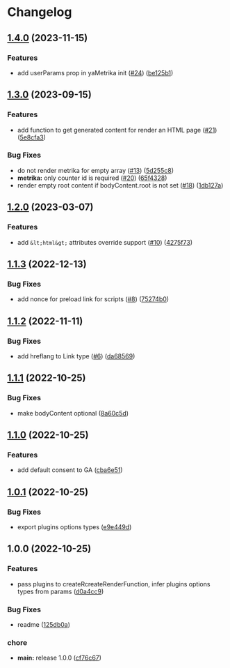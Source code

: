 # Changelog

## [1.4.0](https://github.com/gravity-ui/app-layout/compare/v1.3.0...v1.4.0) (2023-11-15)


### Features

* add userParams prop in yaMetrika init ([#24](https://github.com/gravity-ui/app-layout/issues/24)) ([be125b1](https://github.com/gravity-ui/app-layout/commit/be125b1453b0855f745de68ae548753c6b338ee0))

## [1.3.0](https://github.com/gravity-ui/app-layout/compare/v1.2.0...v1.3.0) (2023-09-15)


### Features

* add function to get generated content for render an HTML page ([#21](https://github.com/gravity-ui/app-layout/issues/21)) ([5e8cfa3](https://github.com/gravity-ui/app-layout/commit/5e8cfa39804bd5c7d0d35c3926d65360f075c483))


### Bug Fixes

* do not render metrika for empty array ([#13](https://github.com/gravity-ui/app-layout/issues/13)) ([5d255c8](https://github.com/gravity-ui/app-layout/commit/5d255c8073ad5621dc4f9adb4072c6118d5b8f0d))
* **metrika:** only counter id is required ([#20](https://github.com/gravity-ui/app-layout/issues/20)) ([65f4328](https://github.com/gravity-ui/app-layout/commit/65f4328fd5a13683f8a542b8b935c549202a9599))
* render empty root content if bodyContent.root is not set ([#18](https://github.com/gravity-ui/app-layout/issues/18)) ([1db127a](https://github.com/gravity-ui/app-layout/commit/1db127a35b4116e46ded8ba909436e8644a6e128))

## [1.2.0](https://github.com/gravity-ui/app-layout/compare/v1.1.3...v1.2.0) (2023-03-07)


### Features

* add `&lt;html&gt;` attributes override support ([#10](https://github.com/gravity-ui/app-layout/issues/10)) ([4275f73](https://github.com/gravity-ui/app-layout/commit/4275f7300a5209f24f797b9661f5377b2417decf))

## [1.1.3](https://github.com/gravity-ui/app-layout/compare/v1.1.2...v1.1.3) (2022-12-13)


### Bug Fixes

* add nonce for preload link for scripts ([#8](https://github.com/gravity-ui/app-layout/issues/8)) ([75274b0](https://github.com/gravity-ui/app-layout/commit/75274b0f63e590fe6bde64a807141568fd3fff87))

## [1.1.2](https://github.com/gravity-ui/app-layout/compare/v1.1.1...v1.1.2) (2022-11-11)


### Bug Fixes

* add hreflang to Link type ([#6](https://github.com/gravity-ui/app-layout/issues/6)) ([da68569](https://github.com/gravity-ui/app-layout/commit/da685696bfcf75b01a4835ffe88d199de373adb1))

## [1.1.1](https://github.com/gravity-ui/app-layout/compare/v1.1.0...v1.1.1) (2022-10-25)


### Bug Fixes

* make bodyContent optional ([8a60c5d](https://github.com/gravity-ui/app-layout/commit/8a60c5dd90de98ca425ced04abcf27e42a1b8a3e))

## [1.1.0](https://github.com/gravity-ui/app-layout/compare/v1.0.1...v1.1.0) (2022-10-25)


### Features

* add default consent to GA ([cba6e51](https://github.com/gravity-ui/app-layout/commit/cba6e5187eedcc57ea38b8709c4c86d7f709eee7))

## [1.0.1](https://github.com/gravity-ui/app-layout/compare/v1.0.0...v1.0.1) (2022-10-25)


### Bug Fixes

* export plugins options types ([e9e449d](https://github.com/gravity-ui/app-layout/commit/e9e449da277a25a0c360620be0da542e48bc2e5f))

## 1.0.0 (2022-10-25)


### Features

* pass plugins to createRcreateRenderFunction, infer plugins options types from params ([d0a4cc9](https://github.com/gravity-ui/app-layout/commit/d0a4cc91770e5a8a6d0c5b3680c935b9f9f04939))


### Bug Fixes

* readme ([125db0a](https://github.com/gravity-ui/app-layout/commit/125db0a2382586a7791e86d98c8a2046a1e9f060))


### chore

* **main:** release 1.0.0 ([cf76c67](https://github.com/gravity-ui/app-layout/commit/cf76c6746fcc26a06e05068de3a62b4c97701590))
